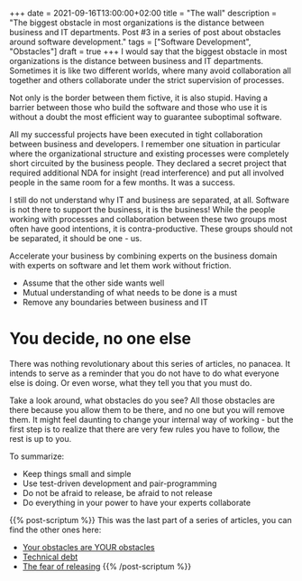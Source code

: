 +++
date = 2021-09-16T13:00:00+02:00
title = "The wall"
description = "The biggest obstacle in most organizations is the distance between business and IT departments. Post #3 in a series of post about obstacles around software development."
tags = ["Software Development", "Obstacles"]
draft = true
+++
I would say that the biggest obstacle in most organizations is the distance between business and IT departments. Sometimes it is like two different worlds, where many avoid collaboration all together and others collaborate under the strict supervision of processes.

Not only is the border between them fictive, it is also stupid. Having a barrier between those who build the software and those who use it is without a doubt the most efficient way to guarantee suboptimal software.

All my successful projects have been executed in tight collaboration between business and developers. I remember one situation in particular where the organizational structure and existing processes were completely short circuited by the business people. They declared a secret project that required additional NDA for insight (read interference) and put all involved people in the same room for a few months. It was a success.

I still do not understand why IT and business are separated, at all. Software is not there to support the business, it is the business! While the people working with processes and collaboration between these two groups most often have good intentions, it is contra-productive. These groups should not be separated, it should be one - us.

Accelerate your business by combining experts on the business domain with experts on software and let them work without friction.

- Assume that the other side wants well
- Mutual understanding of what needs to be done is a must
- Remove any boundaries between business and IT

# You decide, no one else

There was nothing revolutionary about this series of articles, no panacea. It intends to serve as a reminder that you do not have to do what everyone else is doing. Or even worse, what they tell you that you must do.

Take a look around, what obstacles do you see? All those obstacles are there because you allow them to be there, and no one but you will remove them. It might feel daunting to change your internal way of working - but the first step is to realize that there are very few rules you have to follow, the rest is up to you.

To summarize:
- Keep things small and simple
- Use test-driven development and pair-programming 
- Do not be afraid to release, be afraid to not release
- Do everything in your power to have your experts collaborate

{{% post-scriptum %}}
This was the last part of a series of articles, you can find the other ones here:
- [Your obstacles are YOUR obstacles](/article/your-obstacles-are-your-obstacles/)
- [Technical debt](/article/technical-debt/)
- [The fear of releasing](/article/the-fear-of-releasing/)
{{% /post-scriptum %}}
